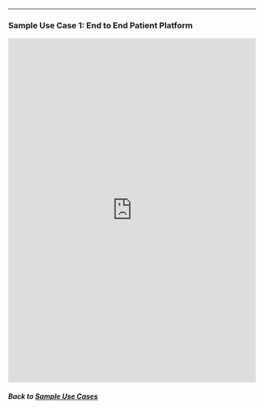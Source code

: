 ---
### Sample Use Case 1: End to End Patient Platform

<embed src="https://docs.google.com/viewer?url=https://github.com/data2health/CTS-Personas/raw/master/docs/assets/UseCase1_PatientPlatform.pdf&embedded=true" style="width:100%; height:700px;" frameborder="0" />

##### Back to [Sample Use Cases](index.md)
